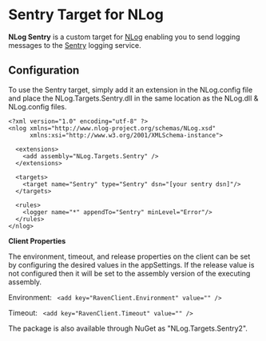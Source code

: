 Sentry Target for NLog
======================

**NLog Sentry** is a custom target for [NLog](http://nlog-project.org/) enabling you to send logging messages to the [Sentry](http://getsentry.com) logging service.

## Configuration

To use the Sentry target, simply add it an extension in the NLog.config file and place the NLog.Targets.Sentry.dll in the same location as the NLog.dll & NLog.config files.

```
<?xml version="1.0" encoding="utf-8" ?>
<nlog xmlns="http://www.nlog-project.org/schemas/NLog.xsd"
      xmlns:xsi="http://www.w3.org/2001/XMLSchema-instance">

  <extensions>
    <add assembly="NLog.Targets.Sentry" />
  </extensions>

  <targets>
    <target name="Sentry" type="Sentry" dsn="[your sentry dsn]"/>
  </targets>

  <rules>
    <logger name="*" appendTo="Sentry" minLevel="Error"/>
  </rules>
</nlog>
```

**Client Properties**

The environment, timeout, and release properties on the client can be set by configuring the desired values in the appSettings. If the release value 
is not configured then it will be set to the assembly version of the executing assembly.

Environment: ```
<add key="RavenClient.Environment" value="" />```

Timeout: ```
<add key="RavenClient.Timeout" value="" />```

The package is also available through NuGet as "NLog.Targets.Sentry2".
